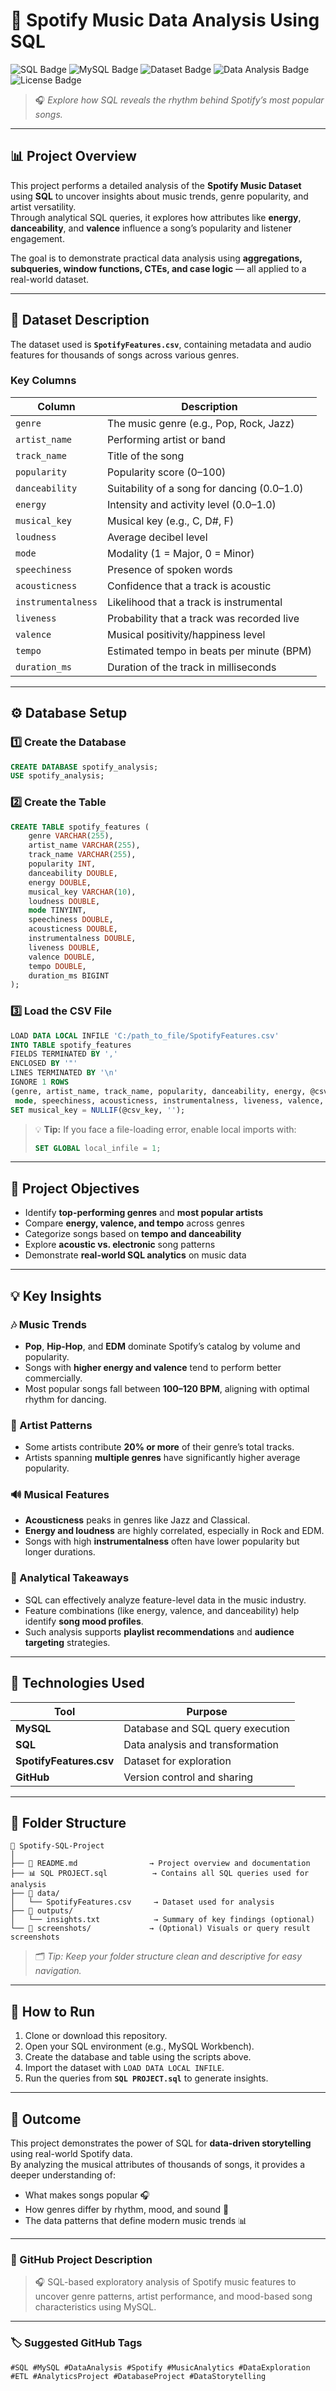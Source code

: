 # 🎵 Spotify Music Data Analysis Using SQL  

![SQL Badge](https://img.shields.io/badge/Language-SQL-blue?logo=postgresql&logoColor=white)
![MySQL Badge](https://img.shields.io/badge/Database-MySQL-orange?logo=mysql&logoColor=white)
![Dataset Badge](https://img.shields.io/badge/Dataset-SpotifyFeatures.csv-green?logo=spotify&logoColor=white)
![Data Analysis Badge](https://img.shields.io/badge/Focus-Data%20Analysis-purple?logo=tableau&logoColor=white)
![License Badge](https://img.shields.io/badge/License-Open--Source-brightgreen)

> 🎧 *Explore how SQL reveals the rhythm behind Spotify’s most popular songs.*

---

## 📊 Project Overview  
This project performs a detailed analysis of the **Spotify Music Dataset** using **SQL** to uncover insights about music trends, genre popularity, and artist versatility.  
Through analytical SQL queries, it explores how attributes like **energy**, **danceability**, and **valence** influence a song’s popularity and listener engagement.  

The goal is to demonstrate practical data analysis using **aggregations, subqueries, window functions, CTEs, and case logic** — all applied to a real-world dataset.  

---

## 🧩 Dataset Description  
The dataset used is **`SpotifyFeatures.csv`**, containing metadata and audio features for thousands of songs across various genres.  

### **Key Columns**
| Column | Description |
|---------|-------------|
| `genre` | The music genre (e.g., Pop, Rock, Jazz) |
| `artist_name` | Performing artist or band |
| `track_name` | Title of the song |
| `popularity` | Popularity score (0–100) |
| `danceability` | Suitability of a song for dancing (0.0–1.0) |
| `energy` | Intensity and activity level (0.0–1.0) |
| `musical_key` | Musical key (e.g., C, D#, F) |
| `loudness` | Average decibel level |
| `mode` | Modality (1 = Major, 0 = Minor) |
| `speechiness` | Presence of spoken words |
| `acousticness` | Confidence that a track is acoustic |
| `instrumentalness` | Likelihood that a track is instrumental |
| `liveness` | Probability that a track was recorded live |
| `valence` | Musical positivity/happiness level |
| `tempo` | Estimated tempo in beats per minute (BPM) |
| `duration_ms` | Duration of the track in milliseconds |

---

## ⚙️ Database Setup  

### **1️⃣ Create the Database**
```sql
CREATE DATABASE spotify_analysis;
USE spotify_analysis;
```

### **2️⃣ Create the Table**
```sql
CREATE TABLE spotify_features (
    genre VARCHAR(255),
    artist_name VARCHAR(255),
    track_name VARCHAR(255),
    popularity INT,
    danceability DOUBLE,
    energy DOUBLE,
    musical_key VARCHAR(10),
    loudness DOUBLE,
    mode TINYINT,
    speechiness DOUBLE,
    acousticness DOUBLE,
    instrumentalness DOUBLE,
    liveness DOUBLE,
    valence DOUBLE,
    tempo DOUBLE,
    duration_ms BIGINT
);
```

### **3️⃣ Load the CSV File**
```sql
LOAD DATA LOCAL INFILE 'C:/path_to_file/SpotifyFeatures.csv'
INTO TABLE spotify_features
FIELDS TERMINATED BY ','
ENCLOSED BY '"'
LINES TERMINATED BY '\n'
IGNORE 1 ROWS
(genre, artist_name, track_name, popularity, danceability, energy, @csv_key, loudness,
 mode, speechiness, acousticness, instrumentalness, liveness, valence, tempo, duration_ms)
SET musical_key = NULLIF(@csv_key, '');
```

> 💡 **Tip:** If you face a file-loading error, enable local imports with:  
> ```sql
> SET GLOBAL local_infile = 1;
> ```

---

## 🎯 Project Objectives  
- Identify **top-performing genres** and **most popular artists**  
- Compare **energy, valence, and tempo** across genres  
- Categorize songs based on **tempo and danceability**  
- Explore **acoustic vs. electronic** song patterns  
- Demonstrate **real-world SQL analytics** on music data  

---

## 💡 Key Insights  

### 🎶 Music Trends  
- **Pop**, **Hip-Hop**, and **EDM** dominate Spotify’s catalog by volume and popularity.  
- Songs with **higher energy and valence** tend to perform better commercially.  
- Most popular songs fall between **100–120 BPM**, aligning with optimal rhythm for dancing.  

### 🎤 Artist Patterns  
- Some artists contribute **20% or more** of their genre’s total tracks.  
- Artists spanning **multiple genres** have significantly higher average popularity.  

### 🔊 Musical Features  
- **Acousticness** peaks in genres like Jazz and Classical.  
- **Energy and loudness** are highly correlated, especially in Rock and EDM.  
- Songs with high **instrumentalness** often have lower popularity but longer durations.  

### 🧠 Analytical Takeaways  
- SQL can effectively analyze feature-level data in the music industry.  
- Feature combinations (like energy, valence, and danceability) help identify **song mood profiles**.  
- Such analysis supports **playlist recommendations** and **audience targeting** strategies.  

---

## 🧰 Technologies Used  
| Tool | Purpose |
|------|----------|
| **MySQL** | Database and SQL query execution |
| **SQL** | Data analysis and transformation |
| **SpotifyFeatures.csv** | Dataset for exploration |
| **GitHub** | Version control and sharing |

---

## 📂 Folder Structure  

```
📁 Spotify-SQL-Project
│
├── 📄 README.md                → Project overview and documentation  
├── 📊 SQL PROJECT.sql          → Contains all SQL queries used for analysis  
├── 📂 data/
│   └── SpotifyFeatures.csv     → Dataset used for analysis  
├── 📂 outputs/
│   └── insights.txt            → Summary of key findings (optional)  
└── 📂 screenshots/             → (Optional) Visuals or query result screenshots
```

> 🗂️ *Tip: Keep your folder structure clean and descriptive for easy navigation.*

---

## 🚀 How to Run  
1. Clone or download this repository.  
2. Open your SQL environment (e.g., MySQL Workbench).  
3. Create the database and table using the scripts above.  
4. Import the dataset with `LOAD DATA LOCAL INFILE`.  
5. Run the queries from **`SQL PROJECT.sql`** to generate insights.  

---

## 🏁 Outcome  
This project demonstrates the power of SQL for **data-driven storytelling** using real-world Spotify data.  
By analyzing the musical attributes of thousands of songs, it provides a deeper understanding of:  
- What makes songs popular 🎧  
- How genres differ by rhythm, mood, and sound 🎵  
- The data patterns that define modern music trends 📊  

---

### 📝 GitHub Project Description  
> 🎧 SQL-based exploratory analysis of Spotify music features to uncover genre patterns, artist performance, and mood-based song characteristics using MySQL.

---

### 🏷️ Suggested GitHub Tags  
```
#SQL #MySQL #DataAnalysis #Spotify #MusicAnalytics #DataExploration #ETL #AnalyticsProject #DatabaseProject #DataStorytelling
```
